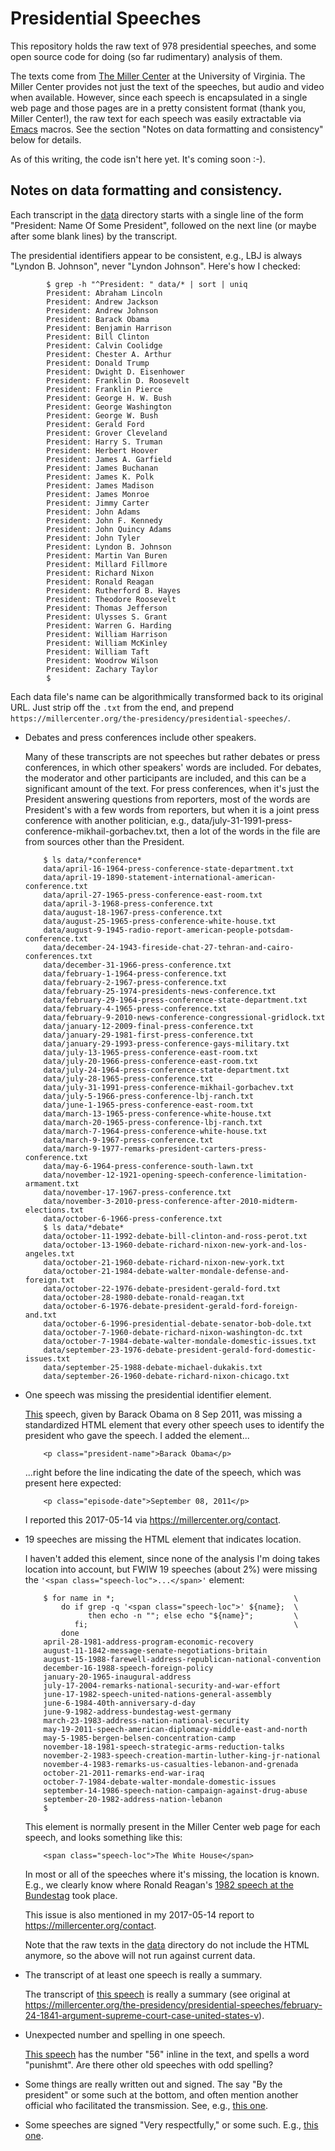 Presidential Speeches
=====================

This repository holds the raw text of 978 presidential speeches, and
some open source code for doing (so far rudimentary) analysis of them.

The texts come from [The Miller
Center](https://millercenter.org/the-presidency/presidential-speeches)
at the University of Virginia.  The Miller Center provides not just
the text of the speeches, but audio and video when available.
However, since each speech is encapsulated in a single web page and
those pages are in a pretty consistent format (thank you, Miller
Center!), the raw text for each speech was easily extractable via
[Emacs](https://www.gnu.org/software/emacs/) macros.  See the section
"Notes on data formatting and consistency" below for details.

As of this writing, the code isn't here yet.  It's coming soon :-).

Notes on data formatting and consistency.
-----------------------------------------

Each transcript in the [data](data) directory starts with a single
line of the form "President: Name Of Some President", followed on
the next line (or maybe after some blank lines) by the transcript.

The presidential identifiers appear to be consistent, e.g., LBJ is
always "Lyndon B. Johnson", never "Lyndon Johnson".  Here's how I
checked:

            $ grep -h "^President: " data/* | sort | uniq
            President: Abraham Lincoln
            President: Andrew Jackson
            President: Andrew Johnson
            President: Barack Obama
            President: Benjamin Harrison
            President: Bill Clinton
            President: Calvin Coolidge
            President: Chester A. Arthur
            President: Donald Trump
            President: Dwight D. Eisenhower
            President: Franklin D. Roosevelt
            President: Franklin Pierce
            President: George H. W. Bush
            President: George Washington
            President: George W. Bush
            President: Gerald Ford
            President: Grover Cleveland
            President: Harry S. Truman
            President: Herbert Hoover
            President: James A. Garfield
            President: James Buchanan
            President: James K. Polk
            President: James Madison
            President: James Monroe
            President: Jimmy Carter
            President: John Adams
            President: John F. Kennedy
            President: John Quincy Adams
            President: John Tyler
            President: Lyndon B. Johnson
            President: Martin Van Buren
            President: Millard Fillmore
            President: Richard Nixon
            President: Ronald Reagan
            President: Rutherford B. Hayes
            President: Theodore Roosevelt
            President: Thomas Jefferson
            President: Ulysses S. Grant
            President: Warren G. Harding
            President: William Harrison
            President: William McKinley
            President: William Taft
            President: Woodrow Wilson
            President: Zachary Taylor
            $ 

Each data file's name can be algorithmically transformed back to its
original URL.  Just strip off the `.txt` from the end, and prepend
`https://millercenter.org/the-presidency/presidential-speeches/`.

* Debates and press conferences include other speakers.

  Many of these transcripts are not speeches but rather debates or
  press conferences, in which other speakers' words are included.  For
  debates, the moderator and other participants are included, and this
  can be a significant amount of the text.  For press conferences,
  when it's just the President answering questions from reporters,
  most of the words are President's with a few words from reporters,
  but when it is a joint press conference with another politician,
  e.g., data/july-31-1991-press-conference-mikhail-gorbachev.txt, then
  a lot of the words in the file are from sources other than the
  President.

          $ ls data/*conference*
          data/april-16-1964-press-conference-state-department.txt
          data/april-19-1890-statement-international-american-conference.txt
          data/april-27-1965-press-conference-east-room.txt
          data/april-3-1968-press-conference.txt
          data/august-18-1967-press-conference.txt
          data/august-25-1965-press-conference-white-house.txt
          data/august-9-1945-radio-report-american-people-potsdam-conference.txt
          data/december-24-1943-fireside-chat-27-tehran-and-cairo-conferences.txt
          data/december-31-1966-press-conference.txt
          data/february-1-1964-press-conference.txt
          data/february-2-1967-press-conference.txt
          data/february-25-1974-presidents-news-conference.txt
          data/february-29-1964-press-conference-state-department.txt
          data/february-4-1965-press-conference.txt
          data/february-9-2010-news-conference-congressional-gridlock.txt
          data/january-12-2009-final-press-conference.txt
          data/january-29-1981-first-press-conference.txt
          data/january-29-1993-press-conference-gays-military.txt
          data/july-13-1965-press-conference-east-room.txt
          data/july-20-1966-press-conference-east-room.txt
          data/july-24-1964-press-conference-state-department.txt
          data/july-28-1965-press-conference.txt
          data/july-31-1991-press-conference-mikhail-gorbachev.txt
          data/july-5-1966-press-conference-lbj-ranch.txt
          data/june-1-1965-press-conference-east-room.txt
          data/march-13-1965-press-conference-white-house.txt
          data/march-20-1965-press-conference-lbj-ranch.txt
          data/march-7-1964-press-conference-white-house.txt
          data/march-9-1967-press-conference.txt
          data/march-9-1977-remarks-president-carters-press-conference.txt
          data/may-6-1964-press-conference-south-lawn.txt
          data/november-12-1921-opening-speech-conference-limitation-armament.txt
          data/november-17-1967-press-conference.txt
          data/november-3-2010-press-conference-after-2010-midterm-elections.txt
          data/october-6-1966-press-conference.txt
          $ ls data/*debate*
          data/october-11-1992-debate-bill-clinton-and-ross-perot.txt
          data/october-13-1960-debate-richard-nixon-new-york-and-los-angeles.txt
          data/october-21-1960-debate-richard-nixon-new-york.txt
          data/october-21-1984-debate-walter-mondale-defense-and-foreign.txt
          data/october-22-1976-debate-president-gerald-ford.txt
          data/october-28-1980-debate-ronald-reagan.txt
          data/october-6-1976-debate-president-gerald-ford-foreign-and.txt
          data/october-6-1996-presidential-debate-senator-bob-dole.txt
          data/october-7-1960-debate-richard-nixon-washington-dc.txt
          data/october-7-1984-debate-walter-mondale-domestic-issues.txt
          data/september-23-1976-debate-president-gerald-ford-domestic-issues.txt
          data/september-25-1988-debate-michael-dukakis.txt
          data/september-26-1960-debate-richard-nixon-chicago.txt

* One speech was missing the presidential identifier element.

  [This](data/september-8-2011-address-congress-american-jobs-act.txt)
  speech, given by Barack Obama on 8 Sep 2011, was missing a
  standardized HTML element that every other speech uses to identify
  the president who gave the speech.  I added the element...

          <p class="president-name">Barack Obama</p>

  ...right before the line indicating the date of the speech, which
  was present here expected:
 
          <p class="episode-date">September 08, 2011</p>

  I reported this 2017-05-14 via https://millercenter.org/contact.

* 19 speeches are missing the HTML element that indicates location.

  I haven't added this element, since none of the analysis I'm doing
  takes location into account, but FWIW 19 speeches (about 2%) were
  missing the `'<span class="speech-loc">...</span>'` element:

          $ for name in *;                                        \
              do if grep -q '<span class="speech-loc">' ${name};  \
                    then echo -n ""; else echo "${name}";         \
                 fi;                                              \
              done
          april-28-1981-address-program-economic-recovery
          august-11-1842-message-senate-negotiations-britain
          august-15-1988-farewell-address-republican-national-convention
          december-16-1988-speech-foreign-policy
          january-20-1965-inaugural-address
          july-17-2004-remarks-national-security-and-war-effort
          june-17-1982-speech-united-nations-general-assembly
          june-6-1984-40th-anniversary-d-day
          june-9-1982-address-bundestag-west-germany
          march-23-1983-address-nation-national-security
          may-19-2011-speech-american-diplomacy-middle-east-and-north
          may-5-1985-bergen-belsen-concentration-camp
          november-18-1981-speech-strategic-arms-reduction-talks
          november-2-1983-speech-creation-martin-luther-king-jr-national
          november-4-1983-remarks-us-casualties-lebanon-and-grenada
          october-21-2011-remarks-end-war-iraq
          october-7-1984-debate-walter-mondale-domestic-issues
          september-14-1986-speech-nation-campaign-against-drug-abuse
          september-20-1982-address-nation-lebanon
          $ 

  This element is normally present in the Miller Center web page for
  each speech, and looks something like this:

          <span class="speech-loc">The White House</span>

  In most or all of the speeches where it's missing, the location is
  known.  E.g., we clearly know where Ronald Reagan's [1982 speech at
  the Bundestag](june-9-1982-address-bundestag-west-germany.txt) took
  place.

  This issue is also mentioned in my 2017-05-14 report to
  https://millercenter.org/contact.

  Note that the raw texts in the [data](data) directory do not include
  the HTML anymore, so the above will not run against current data.

* The transcript of at least one speech is really a summary.

  The transcript of [this
  speech](data/february-24-1841-argument-supreme-court-case-united-states-v.txt)
  is really a summary (see original at
  https://millercenter.org/the-presidency/presidential-speeches/february-24-1841-argument-supreme-court-case-united-states-v).

* Unexpected number and spelling in one speech.  

  [This speech](data/march-4-1793-second-inaugural-address) has the
  number "56" inline in the text, and spells a word "punishmt".  Are
  there other old speeches with odd spelling?

* Some things are really written out and signed.
  The say "By the president" or some such at the bottom, and
  often mention another official who facilitated the transmission.
  See, e.g., [this
  one](data/may-19-1869-proclamation-establishing-eight-hour-workday.txt).

* Some speeches are signed "Very respectfully," or some such.
  E.g., [this
  one](data/june-22-1877-prohibition-federal-employees-political.txt).
